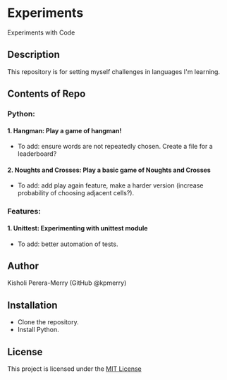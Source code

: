 # Experiments
Experiments with Code
## Description
This repository is for setting myself challenges in languages I'm learning.
## Contents of Repo
### Python:
#### 1. Hangman: Play a game of hangman! 
- To add: ensure words are not repeatedly chosen. Create a file for a leaderboard?
#### 2. Noughts and Crosses: Play a basic game of Noughts and Crosses
- To add: add play again feature, make a harder version (increase probability of choosing adjacent cells?). 
### Features:
#### 1. Unittest: Experimenting with unittest module
- To add: better automation of tests.
## Author
Kisholi Perera-Merry (GitHub @kpmerry)
## Installation
- Clone the repository.
- Install Python.
## License
This project is licensed under the [MIT License](LICENSE)
